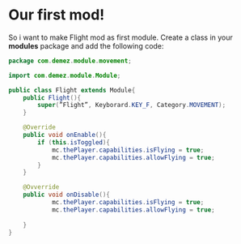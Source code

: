 # Our first mod!

So i want to make Flight mod as first module. Create a class in your **modules** package and add the following code:

```java
package com.demez.module.movement;

import com.demez.module.Module;

public class Flight extends Module{
    public Flight(){
        super(”Flight”, Keyborard.KEY_F, Category.MOVEMENT);
    }

    @Override
    public void onEnable(){
        if (this.isToggled){
            mc.thePlayer.capabilities.isFlying = true;
            mc.thePlayer.capabilities.allowFlying = true;
        }
    }

    @Ovverride
    public void onDisable(){
            mc.thePlayer.capabilities.isFlying = true;
            mc.thePlayer.capabilities.allowFlying = true;
        
    }
}
```
